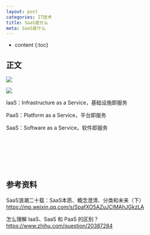 ```yaml
---
layout: post
categories: IT技术
title: SaaS是什么
meta: SaaS是什么
---
```

* content
{:toc}
  
## 正文

![]({{site.baseurl}}/images/20211227/20211227105710.png)

![]({{site.baseurl}}/images/20211227/20211227105712.png)

IaaS：Infrastructure as a Service，基础设施即服务

PaaS：Platform as a Service，平台即服务

SaaS：Software as a Service，软件即服务

<br/><br/><br/><br/><br/>
## 参考资料

SaaS浪潮二十载：SaaS本质、概念澄清、分类和未来（下） <https://mp.weixin.qq.com/s/SpafXO5AZuJClMAhJGkzLA>

怎么理解 IaaS、SaaS 和 PaaS 的区别？ <https://www.zhihu.com/question/20387284>


